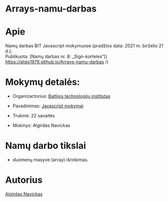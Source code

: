 # Arrays-namu-darbas

# Apie

Namų darbas BIT Javascript mokymuose (pradžios data: 2021 m. birželio 21 d.);<br>
Publikuota: [Namų darbas nr. 8: „Sign-korteles“]( https://algis1978.github.io/Arrays-namu-darbas
/)

# Mokymų detalės:

- Organizactorius:
  [Baltijos technologijų institutas](https://bit.lt/)

- Pavadinimas:
  [Javascript mokymai](https://bit.lt/studijos/javascript-studijos/)

- Trukmė:
  22 savaitės

- Mokinys:
  Algirdas Navickas

# Namų darbo tikslai

- duomenų masyve (array) išrinkimas.

# Autorius

[Algirdas Navickas](https://github.com/algis1978)
